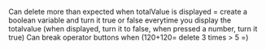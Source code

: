 
Can delete more than expected when totalValue is displayed = create a boolean variable and turn it true or false everytime you display the totalvalue (when displayed, turn it to false, when pressed a number, turn it true)
Can break operator buttons when (120+120= delete 3 times > 5 =)